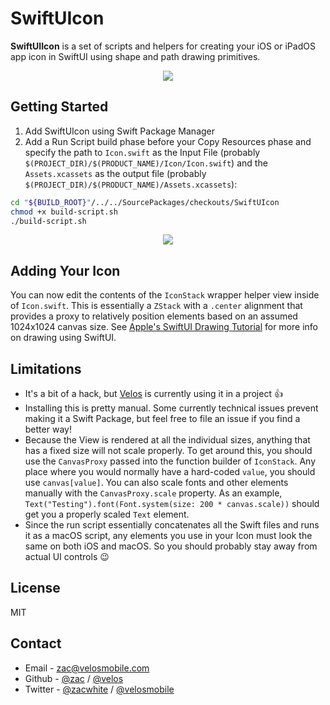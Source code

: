# SwiftUIcon

**SwiftUIIcon** is a set of scripts and helpers for creating your iOS or iPadOS app icon in SwiftUI using shape and path drawing primitives.

<p align="center">
  <img src="images/live-preview.gif">
</p>

## Getting Started

1. Add SwiftUIcon using Swift Package Manager
2. Add a Run Script build phase before your Copy Resources phase and specify the path to `Icon.swift` as the Input File (probably `$(PROJECT_DIR)/$(PRODUCT_NAME)/Icon/Icon.swift`) and the `Assets.xcassets` as the output file (probably `$(PROJECT_DIR)/$(PRODUCT_NAME)/Assets.xcassets`):

```bash
cd "${BUILD_ROOT}"/../../SourcePackages/checkouts/SwiftUIcon
chmod +x build-script.sh
./build-script.sh
```
<p align="center">
  <img src="images/build-phase.jpg">
</p>

## Adding Your Icon

You can now edit the contents of the `IconStack` wrapper helper view inside of `Icon.swift`. This is essentially a `ZStack` with a `.center` alignment that provides a proxy to relatively position elements based on an assumed 1024x1024 canvas size. See [Apple's SwiftUI Drawing Tutorial](https://developer.apple.com/tutorials/swiftui/drawing-paths-and-shapes) for more info on drawing using SwiftUI.

## Limitations

* It's a bit of a hack, but [Velos](https://velosmobile.com/) is currently using it in a project 👍
* Installing this is pretty manual. Some currently technical issues prevent making it a Swift Package, but feel free to file an issue if you find a better way!
* Because the View is rendered at all the individual sizes, anything that has a fixed size will not scale properly. To get around this, you should use the `CanvasProxy` passed into the function builder of `IconStack`. Any place where you would normally have a hard-coded `value`, you should use `canvas[value]`. You can also scale fonts and other elements manually with the `CanvasProxy.scale` property. As an example, `Text("Testing").font(Font.system(size: 200 * canvas.scale))` should get you a properly scaled `Text` element.
* Since the run script essentially concatenates all the Swift files and runs it as a macOS script, any elements you use in your Icon must look the same on both iOS and macOS. So you should probably stay away from actual UI controls 😉

## License
MIT

## Contact
* Email - zac@velosmobile.com
* Github - [@zac](https://github.com/zac) / [@velos](https://github.com/velos)
* Twitter - [@zacwhite](https://twitter.com/zacwhite) / [@velosmobile](https://twitter.com/velosmobile)
